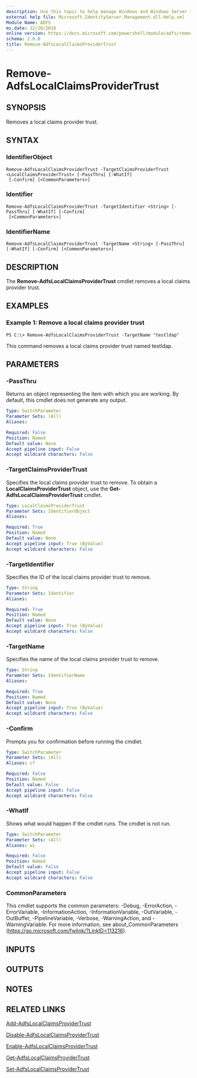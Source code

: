 ```yaml
---
description: Use this topic to help manage Windows and Windows Server technologies with Windows PowerShell.
external help file: Microsoft.IdentityServer.Management.dll-Help.xml
Module Name: ADFS
ms.date: 12/20/2016
online version: https://docs.microsoft.com/powershell/module/adfs/remove-adfslocalclaimsprovidertrust?view=windowsserver2016-ps&wt.mc_id=ps-gethelp
schema: 2.0.0
title: Remove-AdfsLocalClaimsProviderTrust
---
```


# Remove-AdfsLocalClaimsProviderTrust

## SYNOPSIS
Removes a local claims provider trust.

## SYNTAX

### IdentifierObject
```
Remove-AdfsLocalClaimsProviderTrust -TargetClaimsProviderTrust <LocalClaimsProviderTrust> [-PassThru] [-WhatIf]
 [-Confirm] [<CommonParameters>]
```

### Identifier
```
Remove-AdfsLocalClaimsProviderTrust -TargetIdentifier <String> [-PassThru] [-WhatIf] [-Confirm]
 [<CommonParameters>]
```

### IdentifierName
```
Remove-AdfsLocalClaimsProviderTrust -TargetName <String> [-PassThru] [-WhatIf] [-Confirm] [<CommonParameters>]
```

## DESCRIPTION
The **Remove-AdfsLocalClaimsProviderTrust** cmdlet removes a local claims provider trust.

## EXAMPLES

### Example 1: Remove a local claims provider trust
```
PS C:\> Remove-AdfsLocalClaimsProviderTrust -TargetName "testldap"
```

This command removes a local claims provider trust named testldap.

## PARAMETERS

### -PassThru
Returns an object representing the item with which you are working.
By default, this cmdlet does not generate any output.

```yaml
Type: SwitchParameter
Parameter Sets: (All)
Aliases: 

Required: False
Position: Named
Default value: None
Accept pipeline input: False
Accept wildcard characters: False
```

### -TargetClaimsProviderTrust
Specifies the local claims provider trust to remove.
To obtain a **LocalClaimsProviderTrust** object, use the **Get-AdfsLocalClaimsProviderTrust** cmdlet.

```yaml
Type: LocalClaimsProviderTrust
Parameter Sets: IdentifierObject
Aliases: 

Required: True
Position: Named
Default value: None
Accept pipeline input: True (ByValue)
Accept wildcard characters: False
```

### -TargetIdentifier
Specifies the ID of the local claims provider trust to remove.

```yaml
Type: String
Parameter Sets: Identifier
Aliases: 

Required: True
Position: Named
Default value: None
Accept pipeline input: True (ByValue)
Accept wildcard characters: False
```

### -TargetName
Specifies the name of the local claims provider trust to remove.

```yaml
Type: String
Parameter Sets: IdentifierName
Aliases: 

Required: True
Position: Named
Default value: None
Accept pipeline input: True (ByValue)
Accept wildcard characters: False
```

### -Confirm
Prompts you for confirmation before running the cmdlet.

```yaml
Type: SwitchParameter
Parameter Sets: (All)
Aliases: cf

Required: False
Position: Named
Default value: False
Accept pipeline input: False
Accept wildcard characters: False
```

### -WhatIf
Shows what would happen if the cmdlet runs.
The cmdlet is not run.

```yaml
Type: SwitchParameter
Parameter Sets: (All)
Aliases: wi

Required: False
Position: Named
Default value: False
Accept pipeline input: False
Accept wildcard characters: False
```

### CommonParameters
This cmdlet supports the common parameters: -Debug, -ErrorAction, -ErrorVariable, -InformationAction, -InformationVariable, -OutVariable, -OutBuffer, -PipelineVariable, -Verbose, -WarningAction, and -WarningVariable. For more information, see about_CommonParameters (https://go.microsoft.com/fwlink/?LinkID=113216).

## INPUTS

## OUTPUTS

## NOTES

## RELATED LINKS

[Add-AdfsLocalClaimsProviderTrust](./Add-AdfsLocalClaimsProviderTrust.md)

[Disable-AdfsLocalClaimsProviderTrust](./Disable-AdfsLocalClaimsProviderTrust.md)

[Enable-AdfsLocalClaimsProviderTrust](./Enable-AdfsLocalClaimsProviderTrust.md)

[Get-AdfsLocalClaimsProviderTrust](./Get-AdfsLocalClaimsProviderTrust.md)

[Set-AdfsLocalClaimsProviderTrust](./Set-AdfsLocalClaimsProviderTrust.md)

